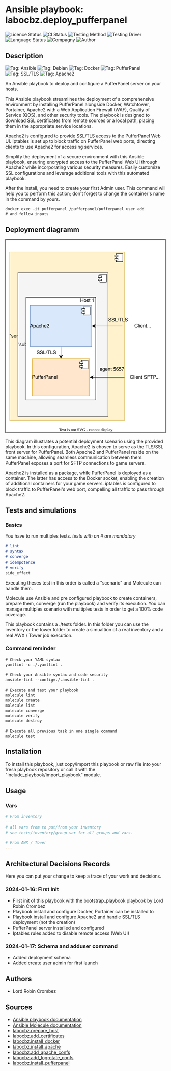 # Ansible playbook: labocbz.deploy_pufferpanel

![Licence Status](https://img.shields.io/badge/licence-MIT-brightgreen)
![CI Status](https://img.shields.io/badge/CI-success-brightgreen)
![Testing Method](https://img.shields.io/badge/Testing%20Method-Ansible%20Molecule-blueviolet)
![Testing Driver](https://img.shields.io/badge/Testing%20Driver-docker-blueviolet)
![Language Status](https://img.shields.io/badge/language-Ansible-red)
![Compagny](https://img.shields.io/badge/Compagny-Labo--CBZ-blue)
![Author](https://img.shields.io/badge/Author-Lord%20Robin%20Crombez-blue)

## Description

![Tag: Ansible](https://img.shields.io/badge/Tech-Ansible-orange)
![Tag: Debian](https://img.shields.io/badge/Tech-Debian-orange)
![Tag: Docker](https://img.shields.io/badge/Tech-Docker-orange)
![Tag: PufferPanel](https://img.shields.io/badge/Tech-PufferPanel-orange)
![Tag: SSL/TLS](https://img.shields.io/badge/Tech-SSL%2FTLS-orange)
![Tag: Apache2](https://img.shields.io/badge/Tech-Apache2-orange)

An Ansible playbook to deploy and configure a PufferPanel server on your hosts.

This Ansible playbook streamlines the deployment of a comprehensive environment by installing PufferPanel alongside Docker, Watchtower, Portainer, Apache2 with a Web Application Firewall (WAF), Quality of Service (QOS), and other security tools. The playbook is designed to download SSL certificates from remote sources or a local path, placing them in the appropriate service locations.

Apache2 is configured to provide SSL/TLS access to the PufferPanel Web UI. Iptables is set up to block traffic on PufferPanel web ports, directing clients to use Apache2 for accessing services.

Simplify the deployment of a secure environment with this Ansible playbook, ensuring encrypted access to the PufferPanel Web UI through Apache2 while incorporating various security measures. Easily customize SSL configurations and leverage additional tools with this automated playbook.

After the install, you need to create your first Admin user. This command will help you to perform this action; don't forget to change the container's name in the command by yours.

```SHELL
docker exec -it pufferpanel /pufferpanel/pufferpanel user add
# and follow inputs
```
## Deployment diagramm

![](./assets/Ansible-Playbook-Labocbz-Deploy-PufferPanel.drawio.svg)

This diagram illustrates a potential deployment scenario using the provided playbook. In this configuration, Apache2 is chosen to serve as the TLS/SSL front server for PufferPanel. Both Apache2 and PufferPanel reside on the same machine, allowing seamless communication between them. PufferPanel exposes a port for SFTP connections to game servers.

Apache2 is installed as a package, while PufferPanel is deployed as a container. The latter has access to the Docker socket, enabling the creation of additional containers for your game servers. iptables is configured to block traffic to PufferPanel's web port, compelling all traffic to pass through Apache2.

## Tests and simulations

### Basics

You have to run multiples tests. *tests with an # are mandatory*

```MARKDOWN
# lint
# syntax
# converge
# idempotence
# verify
side_effect
```

Executing theses test in this order is called a "scenario" and Molecule can handle them.

Molecule use Ansible and pre configured playbook to create containers, prepare them, converge (run the playbook) and verify its execution.
You can manage multiples scenario with multiples tests in order to get a 100% code coverage.

This playbook contains a ./tests folder. In this folder you can use the inventory or the tower folder to create a simualtion of a real inventory and a real AWX / Tower job execution.

### Command reminder

```SHELL
# Check your YAML syntax
yamllint -c ./.yamllint .

# Check your Ansible syntax and code security
ansible-lint --config=./.ansible-lint .

# Execute and test your playbook
molecule lint
molecule create
molecule list
molecule converge
molecule verify
molecule destroy

# Execute all previous task in one single command
molecule test
```

## Installation

To install this playbook, just copy/import this playbook or raw file into your fresh playbook repository or call it with the "include_playbook/import_playbook" module.

## Usage

### Vars

```YAML
# From inventory
---
# all vars from to put/from your inventory
# see tests/inventory/group_var for all groups and vars.
```

```YAML
# From AWX / Tower
---

```

## Architectural Decisions Records

Here you can put your change to keep a trace of your work and decisions.

### 2024-01-16: First Init

* First init of this playbook with the bootstrap_playbook playbook by Lord Robin Crombez
* Playbook install and configure Docker, Portainer can be installed to
* Playbook install and configure Apache2 and handle SSL/TLS deployment (not the creation)
* PufferPanel server installed and configured
* Iptables rules added to disable remote access (Web UI)

### 2024-01-17: Schema and adduser command

* Added deployment schema
* Added create user admin for first launch

## Authors

* Lord Robin Crombez

## Sources

* [Ansible playbook documentation](https://docs.ansible.com/ansible/latest/playbook_guide/playbooks_reuse_playbooks.html)
* [Ansible Molecule documentation](https://molecule.readthedocs.io/)
* [labocbz.prepare_host](https://github.com/CBZ-D-velop/Ansible-Role-Labocbz-Prepare-Host.git)
* [labocbz.add_certificates](https://github.com/CBZ-D-velop/Ansible-Role-Labocbz-Add-Certificates.git)
* [labocbz.install_docker](https://github.com/CBZ-D-velop/Ansible-Role-Labocbz-Install-Docker.git)
* [labocbz.install_apache](https://github.com/CBZ-D-velop/Ansible-Role-Labocbz-Install-Apache.git)
* [labocbz.add_apache_confs](https://github.com/CBZ-D-velop/Ansible-Role-Labocbz-Add-Apache-Confs.git)
* [labocbz.add_logrotate_confs](https://github.com/CBZ-D-velop/Ansible-Role-Labocbz-Add-Logrotate-Confs.git)
* [labocbz.install_pufferpanel](https://github.com/CBZ-D-velop/Ansible-Role-Labocbz-Install-PufferPanel.git)
